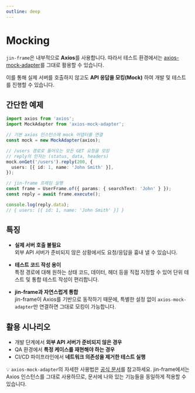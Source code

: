 ```yaml
---
outline: deep
---
```


# Mocking

`jin-frame`은 내부적으로 **Axios**를 사용합니다. 따라서 테스트 환경에서는 [axios-mock-adapter](https://github.com/ctimmerm/axios-mock-adapter)를 그대로 활용할 수 있습니다.

이를 통해 실제 서버를 호출하지 않고도 **API 응답을 모킹(Mock)** 하여 개발 및 테스트를 진행할 수 있습니다.

## 간단한 예제

```ts
import axios from 'axios';
import MockAdapter from 'axios-mock-adapter';

// 기본 axios 인스턴스에 mock 어댑터를 연결
const mock = new MockAdapter(axios);

// /users 경로로 들어오는 모든 GET 요청을 모킹
// reply의 인자는 (status, data, headers)
mock.onGet('/users').reply(200, {
  users: [{ id: 1, name: 'John Smith' }],
});

// jin-frame 프레임 실행
const frame = UserFrame.of({ params: { searchText: 'John' } });
const reply = await frame.execute();

console.log(reply.data);
// { users: [{ id: 1, name: 'John Smith' }] }
```

## 특징

- **실제 서버 호출 불필요**  
  외부 API 서버가 준비되지 않은 상황에서도 요청/응답을 흉내 낼 수 있습니다.

- **테스트 코드 작성 용이**  
  특정 경로에 대해 원하는 상태 코드, 데이터, 헤더 등을 직접 지정할 수 있어 단위 테스트 및 통합 테스트 작성이 편리합니다.

- **jin-frame과 자연스럽게 통합**  
  jin-frame이 Axios를 기반으로 동작하기 때문에, 특별한 설정 없이 `axios-mock-adapter`만 연결하면 그대로 모킹이 가능합니다.

## 활용 시나리오

- 개발 단계에서 **외부 API 서버가 준비되지 않은 경우**
- QA 환경에서 **특정 케이스를 재현해야 하는 경우**
- CI/CD 파이프라인에서 **네트워크 의존성을 제거한 테스트 실행**

💡 `axios-mock-adapter`의 자세한 사용법은 [공식 문서](https://github.com/ctimmerm/axios-mock-adapter)를 참고하세요. jin-frame에서는 Axios 인스턴스를 그대로 사용하므로, 문서에 나와 있는 기능들을 동일하게 적용할 수 있습니다.
